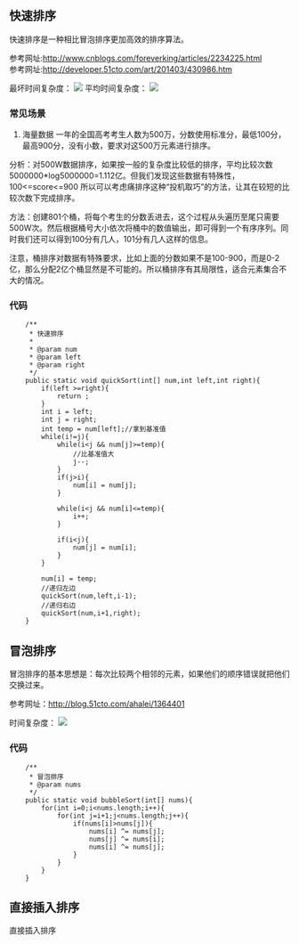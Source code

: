 
## 快速排序

快速排序是一种相比冒泡排序更加高效的排序算法。

参考网址:http://www.cnblogs.com/foreverking/articles/2234225.html  
参考网址:http://developer.51cto.com/art/201403/430986.htm

最坏时间复杂度：
![](https://swapp-images.oss-cn-hangzhou.aliyuncs.com/user-head-img/20170703/20e7e87118de73aa6ccc37e291aaccb1.png)
平均时间复杂度：
![](https://swapp-images.oss-cn-hangzhou.aliyuncs.com/user-head-img/20170703/20e7e87118de73aa6ccc37e291aaccb2.png)

### 常见场景
1. 海量数据
一年的全国高考考生人数为500万，分数使用标准分，最低100分，最高900分，没有小数，要求对这500万元素进行排序。

分析：对500W数据排序，如果按一般的复杂度比较低的排序，平均比较次数5000000*log5000000=1.112亿。但我们发现这些数据有特殊性，100<=score<=900
所以可以考虑痛排序这种“投机取巧”的方法，让其在较短的比较次数下完成排序。

方法：创建801个桶，将每个考生的分数丢进去，这个过程从头遍历至尾只需要500W次。然后根据桶号大小依次将桶中的数值输出，即可得到一个有序序列。同时我们还可以得到100分有几人，101分有几人这样的信息。

注意，桶排序对数据有特殊要求，比如上面的分数如果不是100-900，而是0-2亿，那么分配2亿个桶显然是不可能的。所以桶排序有其局限性，适合元素集合不大的情况。


### 代码
```
    /**
     * 快速排序
     *
     * @param num
     * @param left
     * @param right
     */
    public static void quickSort(int[] num,int left,int right){
        if(left >=right){
            return ;
        }
        int i = left;
        int j = right;
        int temp = num[left];//拿到基准值
        while(i!=j){
            while(i<j && num[j]>=temp){
                //比基准值大
                j--;
            }
            if(j>i){
                num[i] = num[j];
            }

            while(i<j && num[i]<=temp){
                i++;
            }

            if(i<j){
                num[j] = num[i];
            }
        }

        num[i] = temp;
        //递归左边
        quickSort(num,left,i-1);
        //递归右边
        quickSort(num,i+1,right);
    }
```

## 冒泡排序

冒泡排序的基本思想是：每次比较两个相邻的元素，如果他们的顺序错误就把他们交换过来。

参考网址：http://blog.51cto.com/ahalei/1364401

时间复杂度：
![](https://swapp-images.oss-cn-hangzhou.aliyuncs.com/user-head-img/20170703/20e7e87118de73aa6ccc37e291aaccb1.png)

### 代码
```
    /**
     * 冒泡排序
     * @param nums
     */
    public static void bubbleSort(int[] nums){
        for(int i=0;i<nums.length;i++){
            for(int j=i+1;j<nums.length;j++){
                if(nums[i]>nums[j]){
                    nums[i] ^= nums[j];
                    nums[j] ^= nums[i];
                    nums[i] ^= nums[j];
                }
            }
        }
    }
```

## 直接插入排序

直接插入排序
